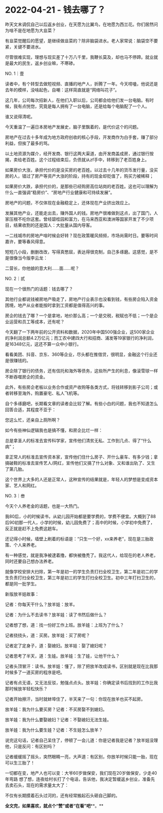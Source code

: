 # 2022-04-21 - 钱去哪了？

昨天文末调侃自己以后返乡创业，在天愿为比翼鸟，在地愿为西兰花。你们居然问为啥不是在地愿为大韭菜？

有韭菜觉醒后的愿望，是继续做韭菜的？除非脑袋进水。老人家常说：脑袋空不要紧，关键不要进水。

尽管很难实现，理想与现实差了十万八千里，我鞭长莫及，却也马不停蹄。就业就是最大的民生，返乡创业嘛，不寒碜。

NO. 1｜壹

读者中，有个转型去做短视频、直播的地产人，折腾了一年。今天唠嗑，他说还是去年的模样，没啥起色，自嘲：这样简直就是“网络叫花子”。

这几年，公司每次招新人，在他们入职以后，公司都会给他们发一台电脑。有时候，我有点恍惚，究竟是每人拥有了一台电脑，还是给每个电脑配了一个人。

谁又说得清呢。

今天重温了一遍日本房地产发展史，脑子里飘着的，是代价这个的问题。

房地产在过去十多年成为地方政府创收的核心手段，开发商作为白手套，赚了部分利益，但挨了最多的骂。

以土地资源为媒介，经开发商、银行这两大渠道，由开发商盖成房，通过银行按揭，卖给老百姓。这个过程结束后，负债就从zf手中，转移到了老百姓身上。

如果房价大涨，承担代价的是没买房的老百姓。以过去十几年的货币发行量，没买房的人，错过了房产等资产大涨的阶段，持有的现金却贬值了，购买力被稀释；

如果房价大跌，承担代价的，是那些已经购房高位站岗的老百姓。这也可以理解为什么一直强调“稳房价”、“房地产行业健康和可持续发展”。

房地产的问题，不仅体现在金融稳定上，还体现在产业挤出效应上。

发展其他产业，还能走出去，赚外国人的钱。房地产很难做到这点，出了国门，人家压根不吃你这套。曾经碧桂园和富力，在马来西亚和澳洲等国家开发了不少项目，结果收割的还是国人：大批量从国内导客。

一二线城市的房地产啥时候会好转？现在政策暖风频频，市场尚需时日。要等时间嘉许，要等春风得意。

短短几小段，删删改改，写得真憋屈，表达得很克制，自己多琢磨。这感觉，是不是很像当今版李云龙：

二营长，你他娘的意大利……面……呢？

NO. 2｜贰

现在一个很热门的话题：钱去哪了？

其他行业都说钱被房地产吸走了，房地产行业表示也没看到钱，有些房企陷入资金困境，地产从业者能按时拿到工资都是值得高兴的事。

房企的钱去了哪？一个是拿地，地价那么高；一个是交税，税赋也不低；一个是企业运营和员工等成本，还有呢？

今天翻了一下两年前的公开资料和数据，2020年中国500强企业，这500家企业的净利润总额4.2万亿元；而工农中建四大行和招商、浦发等19家银行的净利润，是16348亿元，这还不算一众中小银行。

看看美团、抖音、京东、360等企业，尽头都在推借贷，很明显，金融这个行业还是很赚钱的。

房企除了银行的债务，还有信托和海外等债务，这些所产生的利息，像滚雪球一样不断吞噬房企的资金。

此外，有些房企老板以业务合作或资产收购等各类方式，将钱转移到影子公司；或者转移至海外，购置豪宅、私人飞机等。

自个多琢磨吧，长期看文章的读者会比较了解。有些小白的问题，我也不知道怎么回答合适，其程度不亚于：

您这么忙，还亲自上厕所啊？

如今有些神仙逻辑我也是搞不懂，和房企比烂一样：

总是拿圣人的标准去宣传科学家，宣传他们清贫无私、工作到几点、得了“什么病”；

拿正常人的标准去宣传资本家，宣传他们住什么房子、开什么豪车、有多少钱；拿搞破鞋的标准去宣传艺人/网红，宣传他们又搞了什么对象、又和谁出轨了、又生了第几胎。

这个世界上大多的人还是正常人，这种宣传的结果就是，年轻人的梦想是变成资本家、艺人和网红。

NO. 3｜叁

今天个人养老金的话题，也是一大热门。

我80后，小的时候读书，从幼儿园开始都是要学费的，学费不便宜。大概到了88后90初那一代人，小学的时候，幼儿园免费了；高中的时候，小学初中免费了，反正就是赶不上免费这趟车。

还记得小时候，墙壁上刷着的标语是：“只生一个好，xx来养老”，现在是三胎政策、个人来养老。

有一种感觉，就是我净被逮着撸，都快被撸秃了。我这代人，给现在的老人养老，同时还要自己想办法养老。

就像学校安排大扫除，第一年是初一的学生负责打扫全校卫生，第二年是初二的学生负责打扫全校卫生，第三年是初三的学生打扫全校卫生。初中三年打扫卫生的，都是同一批学生。

新版放羊娃故事：

记者：你每天干什么？放羊娃：放羊。

记者：为什么不去读书？放羊娃：读了书然后做什么？

记者想了想，道：找一份好工作上班。放羊娃：上班为了什么？

记者挠挠头，道：买房。放羊娃：买了房呢？

记者定了定身子，道：娶媳妇。放羊娃：娶了媳妇呢？

记者思考了半天，道：生娃。放羊娃：生了娃，让他干什么？

记者头顶冒汗：读书。放羊娃：懂了，除了把放羊改成读书，区别就是现在比我那时候多了一道买房的程序是吧。

记者有点无语，又无法反驳，勉强点点头。放羊娃：你确定读书后找到的工作比我那时候放羊轻松快乐？

记者开始擦汗，当时就蚌埠住了，半天来了一句：你现在放羊也买不起房。

放羊娃：我为什么要买房？记者：不买房娶不到媳妇。

放羊娃：我为什么要娶媳妇？记者：不娶媳妇无法生娃。

放羊娃：我为什么要生娃？记者：不生娃怎么放羊？

说完这句话，记者自己呆住了，停顿了一会儿道：你是记者我是记者？放羊娃没理他，只是反问：有区别吗？

记者缓缓摇了摇头，突然眼睛一亮，大声道：有区别，你放羊时候只能一胎，现在可以生三胎了！

一切都在变，地产人也可以变：大爷60岁做保安，我们现在20岁做保安，少走40年弯路
想了想，连夜给村长打了个电话，告诉他，我决定暂缓返乡创业，准备先去卖石头，现在的需求量太大了：

不仅有长期摸着石头过河的，还有经常搬起石头砸自己脚的。

**全文完，如果喜欢，就点个“赞”或者“在看”吧****。**